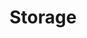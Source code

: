 ---
title: Storage
seo:
  page_title: 
  meta_description: >-

  featured_image: /uploads/appleton-northeast-storage-1.jpg
hero:
  enabled: true
  heading: See our Successful Storage Projects for Yourself.
  body: >-
    
  image:
    image_url: /uploads/cecil-storage-1.jpg
  button:
    enabled: false
    button_url: /portfolio/
    button_text: See Our Work
    open_in_new_tab: false
  button_2:
    enabled: false
    button_url: /careers/
    button_text: Join Our Team
    open_in_new_tab: false
  featured_project: 
    enabled: true
    name: Cecil & Green Bay Storage Centers
    url: /portfolio/cecil-green-bay-storage-centers/
---